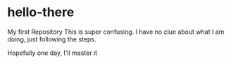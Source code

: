 # hello-there
My first Repository
This is super confusing.
I have no clue about what I am doing, just following the steps.

Hopefully one day, I'll master it
